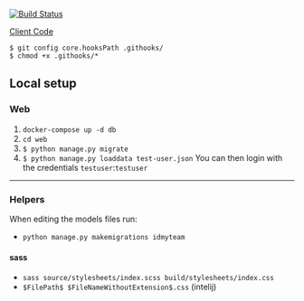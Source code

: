 [![Build Status](https://github.com/maxisme/idmyteam-server/workflows/ID%20My%20Team%20Server/badge.svg)](https://github.com/maxisme/idmyteam-server/actions)

[Client Code](https://github.com/maxisme/idmyteam-server)

```
$ git config core.hooksPath .githooks/
$ chmod +x .githooks/*
```

## Local setup
### Web
1. `docker-compose up -d db`
2. `cd web`
3. `$ python manage.py migrate`
4. `$ python manage.py loaddata test-user.json`
You can then login with the credentials `testuser`:`testuser`

____

### Helpers
When editing the models files run:
 - `python manage.py makemigrations idmyteam`


#### sass
 - `sass source/stylesheets/index.scss build/stylesheets/index.css`
 - `$FilePath$ $FileNameWithoutExtension$.css` (intelij)